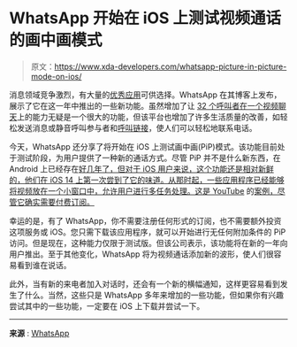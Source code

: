# WhatsApp 开始在 iOS 上测试视频通话的画中画模式

> 原文：<https://www.xda-developers.com/whatsapp-picture-in-picture-mode-on-ios/>

消息领域竞争激烈，有大量的[优秀应用](https://www.xda-developers.com/best-messaging-apps/)可供选择。WhatsApp 在其博客上发布，展示了它在这一年中推出的一些新功能。虽然增加了让 [32 个呼叫者在一个视频聊天](https://www.xda-developers.com/whatsapp-communities-polls-32-person-video-calls/)上的能力无疑是一个很大的功能，但该平台也增加了许多生活质量的改善，如轻松发送消息或静音呼叫参与者和[呼叫链接](https://www.xda-developers.com/whatsapp-debuts-call-links/)，使人们可以轻松地联系电话。

今天，WhatsApp 还分享了将开始在 iOS 上测试画中画(PiP)模式。该功能目前处于测试阶段，为用户提供了一种新的通话方式。尽管 PiP 并不是什么新东西，在 Android 上已经存在[好几年了，但对于 iOS 用户来说，这个功能还是相对新鲜的，他们在 iOS 14 上第一次尝到了它的味道。从那时起，一些应用程序已经能够将视频放在一个小窗口中，允许用户进行多任务处理。这是 YouTube](https://www.xda-developers.com/whatsapp-pip-mode-youtube-instagram-videos/) 的[案例，尽管它确实需要付费订阅。](https://www.xda-developers.com/how-to-use-youtube-picture-in-picture-pip-mode-ios/)

幸运的是，有了 WhatsApp，你不需要注册任何形式的订阅，也不需要额外投资这项服务或 iOS。您只需下载该应用程序，就可以开始进行无任何附加条件的 PiP 访问。但是现在，这种能力仅限于测试版。但该公司表示，该功能将在新的一年向用户推出。至于其他变化，WhatsApp 将为视频通话添加新的波形，使人们很容易看到谁在说话。

此外，当有新的来电者加入对话时，还会有一个新的横幅通知，这样更容易看到发生了什么。当然，这些只是 WhatsApp 多年来增加的一些功能，但如果你有兴趣尝试其中的一些功能，一定要在 iOS 上下载并尝试一下。

* * *

**来源** : [WhatsApp](https://about.fb.com/news/2022/12/improved-calling-features-on-whatsapp/)